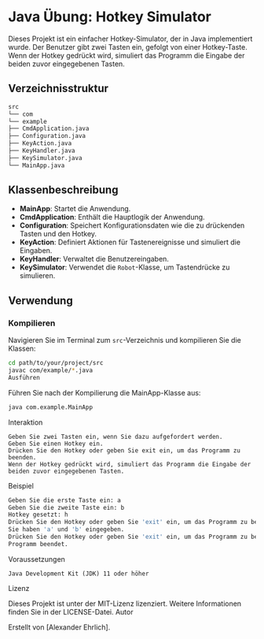 # Java Übung: Hotkey Simulator

Dieses Projekt ist ein einfacher Hotkey-Simulator, der in Java implementiert wurde. Der Benutzer gibt zwei Tasten ein, gefolgt von einer Hotkey-Taste. Wenn der Hotkey gedrückt wird, simuliert das Programm die Eingabe der beiden zuvor eingegebenen Tasten.

## Verzeichnisstruktur

```bash
src
└── com
└── example
├── CmdApplication.java
├── Configuration.java
├── KeyAction.java
├── KeyHandler.java
├── KeySimulator.java
└── MainApp.java
```

## Klassenbeschreibung

- **MainApp**: Startet die Anwendung.
- **CmdApplication**: Enthält die Hauptlogik der Anwendung.
- **Configuration**: Speichert Konfigurationsdaten wie die zu drückenden Tasten und den Hotkey.
- **KeyAction**: Definiert Aktionen für Tastenereignisse und simuliert die Eingaben.
- **KeyHandler**: Verwaltet die Benutzereingaben.
- **KeySimulator**: Verwendet die `Robot`-Klasse, um Tastendrücke zu simulieren.

## Verwendung

### Kompilieren

Navigieren Sie im Terminal zum `src`-Verzeichnis und kompilieren Sie die Klassen:

```sh
cd path/to/your/project/src
javac com/example/*.java
Ausführen
```

Führen Sie nach der Kompilierung die MainApp-Klasse aus:
````bash
java com.example.MainApp
````

Interaktion
```plaintext
Geben Sie zwei Tasten ein, wenn Sie dazu aufgefordert werden.
Geben Sie einen Hotkey ein.
Drücken Sie den Hotkey oder geben Sie exit ein, um das Programm zu beenden.
Wenn der Hotkey gedrückt wird, simuliert das Programm die Eingabe der beiden zuvor eingegebenen Tasten.
````
Beispiel
````bash
Geben Sie die erste Taste ein: a
Geben Sie die zweite Taste ein: b
Hotkey gesetzt: h
Drücken Sie den Hotkey oder geben Sie 'exit' ein, um das Programm zu beenden: h
Sie haben 'a' und 'b' eingegeben.
Drücken Sie den Hotkey oder geben Sie 'exit' ein, um das Programm zu beenden: exit
Programm beendet.
````
Voraussetzungen

    Java Development Kit (JDK) 11 oder höher

Lizenz

Dieses Projekt ist unter der MIT-Lizenz lizenziert. Weitere Informationen finden Sie in der LICENSE-Datei.
Autor

Erstellt von [Alexander Ehrlich].
